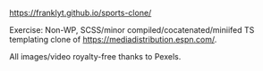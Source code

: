 https://franklyt.github.io/sports-clone/

Exercise: Non-WP, SCSS/minor compiled/cocatenated/miniifed TS templating clone of https://mediadistribution.espn.com/.

All images/video royalty-free thanks to Pexels.

